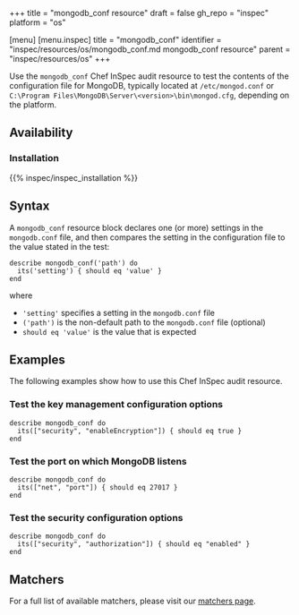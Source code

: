 +++
title = "mongodb_conf resource"
draft = false
gh_repo = "inspec"
platform = "os"

[menu]
  [menu.inspec]
    title = "mongodb_conf"
    identifier = "inspec/resources/os/mongodb_conf.md mongodb_conf resource"
    parent = "inspec/resources/os"
+++

Use the `mongodb_conf` Chef InSpec audit resource to test the contents of the configuration file for MongoDB, typically located at `/etc/mongod.conf` or `C:\Program Files\MongoDB\Server\<version>\bin\mongod.cfg`, depending on the platform.

## Availability

### Installation

{{% inspec/inspec_installation %}}

## Syntax

A `mongodb_conf` resource block declares one (or more) settings in the `mongodb.conf` file, and then compares the setting in the configuration file to the value stated in the test:

    describe mongodb_conf('path') do
      its('setting') { should eq 'value' }
    end

where

- `'setting'` specifies a setting in the `mongodb.conf` file
- `('path')` is the non-default path to the `mongodb.conf` file (optional)
- `should eq 'value'` is the value that is expected

## Examples

The following examples show how to use this Chef InSpec audit resource.

### Test the key management configuration options

    describe mongodb_conf do
      its(["security", "enableEncryption"]) { should eq true }
    end

### Test the port on which MongoDB listens

    describe mongodb_conf do
      its(["net", "port"]) { should eq 27017 }
    end

### Test the security configuration options

    describe mongodb_conf do
      its(["security", "authorization"]) { should eq "enabled" }
    end

## Matchers

For a full list of available matchers, please visit our [matchers page](/inspec/matchers/).
